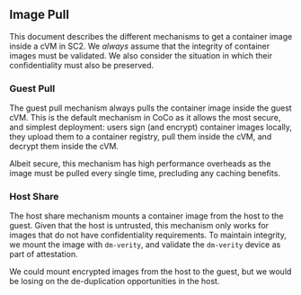 ## Image Pull

This document describes the different mechanisms to get a container image
inside a cVM in SC2. We _always_ assume that the integrity of container images
must be validated. We also consider the situation in which their confidentiality
must also be preserved.

### Guest Pull

The guest pull mechanism always pulls the container image inside the guest cVM.
This is the default mechanism in CoCo as it allows the most secure, and simplest
deployment: users sign (and encrypt) container images locally, they upload
them to a container registry, pull them inside the cVM, and decrypt them inside
the cVM.

Albeit secure, this mechanism has high performance overheads as the image must
be pulled every single time, precluding any caching benefits.

### Host Share

The host share mechanism mounts a container image from the host to the guest.
Given that the host is untrusted, this mechanism only works for images that
do not have confidentiality requirements. To maintain integrity, we mount
the image with `dm-verity`, and validate the `dm-verity` device as part of
attestation.

We could mount encrypted images from the host to the guest, but we would be
losing on the de-duplication opportunities in the host.
